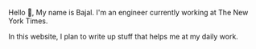 Hello 👋, My name is Bajal. I'm an engineer currently working at The New York Times.  

In this website, I plan to write up stuff that helps me at my daily work.
